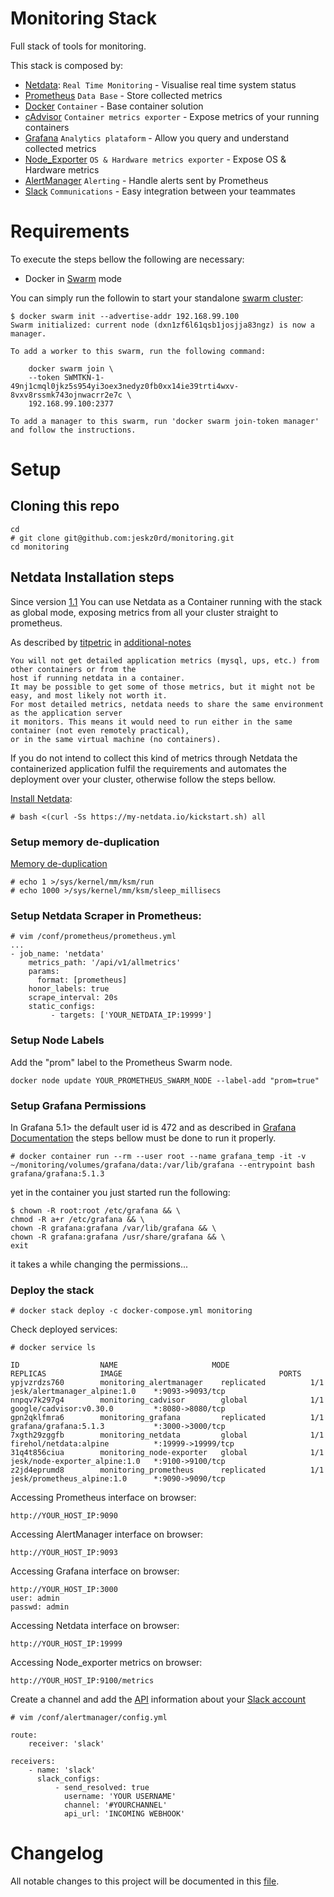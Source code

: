 # Monitoring Stack
Full stack of tools for monitoring.

This stack is composed by:

- [Netdata](https://github.com/firehol/netdata):
`Real Time Monitoring` - Visualise real time system status
- [Prometheus](https://prometheus.io/)
`Data Base` - Store collected metrics
- [Docker](https://www.docker.com/)
`Container` - Base container solution
- [cAdvisor](https://github.com/google/cadvisor)
`Container metrics exporter` - Expose metrics of your running containers
- [Grafana](https://grafana.com/)
`Analytics plataform` - Allow you query and understand collected metrics
- [Node_Exporter](https://github.com/prometheus/node_exporter)
`OS & Hardware metrics exporter` - Expose OS & Hardware metrics
- [AlertManager](https://github.com/prometheus/alertmanager)
`Alerting` - Handle alerts sent by Prometheus
- [Slack](https://slack.com/)
`Communications` - Easy integration between your teammates

# Requirements

To execute the steps bellow the following are necessary: 

 - Docker in [Swarm](https://docs.docker.com/engine/swarm/) mode

You can simply run the followin to start your standalone [swarm cluster](https://docs.docker.com/engine/swarm/swarm-tutorial/create-swarm/):

```
$ docker swarm init --advertise-addr 192.168.99.100
Swarm initialized: current node (dxn1zf6l61qsb1josjja83ngz) is now a manager.

To add a worker to this swarm, run the following command:

    docker swarm join \
    --token SWMTKN-1-49nj1cmql0jkz5s954yi3oex3nedyz0fb0xx14ie39trti4wxv-8vxv8rssmk743ojnwacrr2e7c \
    192.168.99.100:2377

To add a manager to this swarm, run 'docker swarm join-token manager' and follow the instructions.
```

# Setup

## Cloning this repo
 
```
cd
# git clone git@github.com:jeskz0rd/monitoring.git
cd monitoring
```

##  Netdata Installation steps

Since version [1.1](https://github.com/Jeskz0rd/monitoring/blob/master/CHANGELOG.md#11---06-07-2018) You can use Netdata as a Container running with the stack as global mode, exposing metrics from all your cluster straight to prometheus.

As described by [titpetric](https://github.com/titpetric) in [additional-notes](https://github.com/titpetric/netdata#additional-notes)

```
You will not get detailed application metrics (mysql, ups, etc.) from other containers or from the 
host if running netdata in a container.
It may be possible to get some of those metrics, but it might not be easy, and most likely not worth it.
For most detailed metrics, netdata needs to share the same environment as the application server
it monitors. This means it would need to run either in the same container (not even remotely practical),
or in the same virtual machine (no containers).
```
If you do not intend to collect this kind of metrics through Netdata the containerized application fulfil the requirements and automates the deployment over your cluster, otherwise follow the steps bellow.

[Install Netdata](https://github.com/firehol/netdata/#installation):
```
# bash <(curl -Ss https://my-netdata.io/kickstart.sh) all
```

### Setup memory de-duplication

[Memory de-duplication](https://github.com/firehol/netdata/wiki/Memory-Deduplication---Kernel-Same-Page-Merging---KSM)

```
# echo 1 >/sys/kernel/mm/ksm/run
# echo 1000 >/sys/kernel/mm/ksm/sleep_millisecs
```

### Setup Netdata Scraper in Prometheus:

```
# vim /conf/prometheus/prometheus.yml
...
- job_name: 'netdata'
    metrics_path: '/api/v1/allmetrics'
    params:
      format: [prometheus]
    honor_labels: true
    scrape_interval: 20s
    static_configs:
         - targets: ['YOUR_NETDATA_IP:19999']
```

### Setup Node Labels

Add the "prom" label to the Prometheus Swarm node.

```
docker node update YOUR_PROMETHEUS_SWARM_NODE --label-add "prom=true"
```

### Setup Grafana Permissions

In Grafana 5.1> the default user id is 472 and as described in [Grafana Documentation](http://docs.grafana.org/installation/docker/) the steps bellow must be done to run it properly. 


```
# docker container run --rm --user root --name grafana_temp -it -v ~/monitoring/volumes/grafana/data:/var/lib/grafana --entrypoint bash grafana/grafana:5.1.3
```

yet in the container you just started run the following:

```
$ chown -R root:root /etc/grafana && \
chmod -R a+r /etc/grafana && \
chown -R grafana:grafana /var/lib/grafana && \
chown -R grafana:grafana /usr/share/grafana && \
exit
``` 

it takes a while changing the permissions...

### Deploy the stack

```
# docker stack deploy -c docker-compose.yml monitoring
```

Check deployed services:
```
# docker service ls

ID                  NAME                     MODE                REPLICAS            IMAGE                                   PORTS
ypjvzrdzs760        monitoring_alertmanager    replicated          1/1                 jesk/alertmanager_alpine:1.0    *:9093->9093/tcp
nnpqv7k297g4        monitoring_cadvisor        global              1/1                 google/cadvisor:v0.30.0         *:8080->8080/tcp
gpn2qklfmra6        monitoring_grafana         replicated          1/1                 grafana/grafana:5.1.3           *:3000->3000/tcp
7xgth29zggfb        monitoring_netdata         global              1/1                 firehol/netdata:alpine          *:19999->19999/tcp
31q4t856ciua        monitoring_node-exporter   global              1/1                 jesk/node-exporter_alpine:1.0   *:9100->9100/tcp
z2jd4eprumd8        monitoring_prometheus      replicated          1/1                 jesk/prometheus_alpine:1.0      *:9090->9090/tcp
```

Accessing Prometheus interface on browser:
```
http://YOUR_HOST_IP:9090
```

Accessing AlertManager interface on browser:
```
http://YOUR_HOST_IP:9093
```

Accessing Grafana interface on browser:
```
http://YOUR_HOST_IP:3000
user: admin
passwd: admin
```

Accessing Netdata interface on browser:
```
http://YOUR_HOST_IP:19999
```

Accessing Node_exporter metrics on browser:
```
http://YOUR_HOST_IP:9100/metrics
```

Create a channel and add the [API](https://get.slack.help/hc/en-us/articles/215770388-Create-and-regenerate-API-tokens) information about your [Slack account](https://api.slack.com/tokens)

```
# vim /conf/alertmanager/config.yml

route:
    receiver: 'slack'

receivers:
    - name: 'slack'
      slack_configs:
          - send_resolved: true
            username: 'YOUR USERNAME'
            channel: '#YOURCHANNEL'
            api_url: 'INCOMING WEBHOOK'
``` 

# Changelog
All notable changes to this project will be documented in this [file](./CHANGELOG.md).
